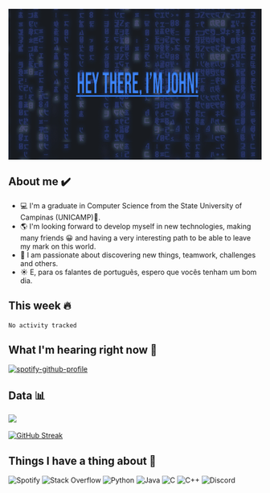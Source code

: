 <p align="center">
  <img align="center" src="https://github.com/jgfpedra/jgfpedra/blob/main/assets/banner.gif" height="300px"/>
</p>

## About me ✔️

<ul>
  <li> 💻 I'm a graduate in Computer Science  from the State University of Campinas (UNICAMP)🏫.</li>
  <li> 🌎 I'm looking forward to develop myself in new technologies, making many friends 😀 and having a very interesting path to be able to leave my mark on this world.</li>
  <li> 📕 I am passionate about discovering new things, teamwork, challenges and others.</li>
  <li> ☀️ E, para os falantes de portuguẽs, espero que vocês tenham um bom dia.</li>
</ul>

## This week 🔥
<!--START_SECTION:waka-->

```text
No activity tracked
```

<!--END_SECTION:waka-->

## What I'm hearing right now 🎵
[![spotify-github-profile](https://spotify-github-profile.kittinanx.com/api/view?uid=joaogfp07&cover_image=false&theme=default&show_offline=false&background_color=121212&interchange=false&bar_color=62a0ea&bar_color_cover=false)](https://github.com/kittinan/spotify-github-profile) <!--https://github.com/kittinan/spotify-github-profile****--> 

## Data 📊

<img height="180em" src="https://github-readme-stats.vercel.app/api?username=jgfpedra&show_icons=true&hide_border=true&&count_private=true&include_all_commits=true" />

[![GitHub Streak](https://github-readme-streak-stats.herokuapp.com/?user=jgfpedra&theme=default)](https://git.io/streak-stats)

## Things I have a thing about 💖
![Spotify](https://img.shields.io/badge/Spotify-1ED760?style=for-the-badge&logo=spotify&logoColor=white)
![Stack Overflow](https://img.shields.io/badge/-Stackoverflow-FE7A16?style=for-the-badge&logo=stack-overflow&logoColor=white)
![Python](https://img.shields.io/badge/python-3670A0?style=for-the-badge&logo=python&logoColor=ffdd54)
![Java](https://img.shields.io/badge/java-%23ED8B00.svg?style=for-the-badge&logo=java&logoColor=white)
![C](https://img.shields.io/badge/c-%2300599C.svg?style=for-the-badge&logo=c&logoColor=white)
![C++](https://img.shields.io/badge/c++-%2300599C.svg?style=for-the-badge&logo=c%2B%2B&logoColor=white)
![Discord](https://img.shields.io/badge/%3CServer%3E-%237289DA.svg?style=for-the-badge&logo=discord&logoColor=white)
